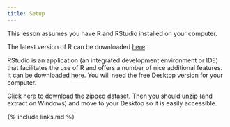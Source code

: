 ```yaml
---
title: Setup
---
```

This lesson assumes you have R and RStudio installed on your computer.

The latest version of R can be downloaded [here](https://cran.r-project.org/mirrors.html).

RStudio is an application (an integrated development environment or IDE) that facilitates the use of R and offers a number of nice additional features. It can be downloaded [here](https://www.rstudio.com/products/rstudio/download/). You will need the free Desktop version for your computer.

[Click here to download the zipped dataset](https://github.com/uw-madison-comps/R-plant-lesson/raw/gh-pages/data/R-plant-lesson-data.zip).  Then you should unzip (and extract on Windows) and move to your Desktop so it is easily accessible.


{% include links.md %}
